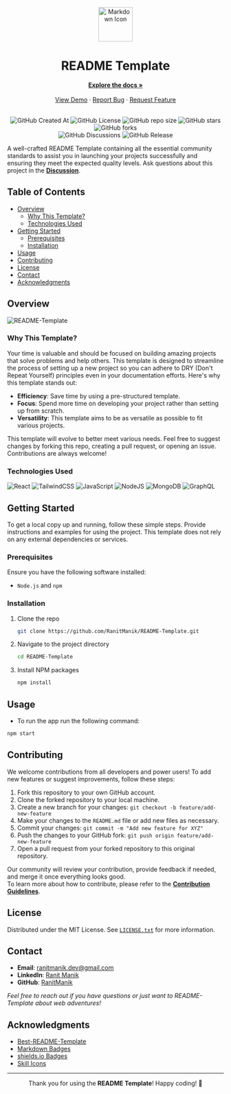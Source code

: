 <!-- Centered content -->
<div align="center">
  <!-- Icon for Markdown -->
  <img height="80px" src="https://skillicons.dev/icons?i=md" alt="Markdown Icon">
  <!-- Main heading -->
  <h1>README Template</h1>
  <!-- Links to documentation, demo, bug report, and feature request -->
  <a href="https://github.com/RanitManik/README-Template/wiki"><strong>Explore the docs »</strong></a>
  <br>
  <br>
  <a href="https://github.com/RanitManik/README-Template">View Demo</a>
  ·
  <a href="https://github.com/RanitManik/README-Template/issues/new?assignees=&labels=&projects=&template=bug_report.md">Report Bug</a>
  ·
  <a href="https://github.com/RanitManik/README-Template/issues/new?assignees=&labels=&projects=&template=feature_request.md">Request Feature</a>
  <br/>
  <br/>

  <!-- Badges for GitHub details -->
  ![GitHub Created At](https://img.shields.io/github/created-at/RanitManik/README-Template)
  ![GitHub License](https://img.shields.io/github/license/RanitManik/README-Template)
  ![GitHub repo size](https://img.shields.io/github/repo-size/RanitManik/README-Template)
  ![GitHub stars](https://img.shields.io/github/stars/RanitManik/README-Template?style=default)
  ![GitHub forks](https://img.shields.io/github/forks/RanitManik/README-Template?style=default)
  <br/>
  ![GitHub Discussions](https://img.shields.io/github/discussions/RanitManik/README-Template)
  ![GitHub Release](https://img.shields.io/github/v/release/RanitManik/README-Template)
</div>

<!-- Brief project description -->
A well-crafted README Template containing all the essential community standards to assist you in launching your projects successfully and ensuring they meet the expected quality levels. Ask questions about this project in the **[Discussion](https://github.com/RanitManik/README-Template/discussions)**.

## Table of Contents

- [Overview](#overview)
    - [Why This Template?](#why-this-template)
    - [Technologies Used](#technologies-used)
- [Getting Started](#getting-started)
    - [Prerequisites](#prerequisites)
    - [Installation](#installation)
- [Usage](#usage)
- [Contributing](#contributing)
- [License](#license)
- [Contact](#contact)
- [Acknowledgments](#acknowledgments)

## Overview

<!-- Add an image related to your project -->
![README-Template](https://github.com/RanitManik/README-Template/assets/138437760/6b77e370-efc7-4ae9-b81e-79f6ac02fd76)

### Why This Template?

<!-- Explain the purpose and benefits of the template -->
Your time is valuable and should be focused on building amazing projects that solve problems and help others. This template is designed to streamline the process of setting up a new project so you can adhere to DRY (Don't Repeat Yourself) principles even in your documentation efforts. Here's why this template stands out:

- **Efficiency**: Save time by using a pre-structured template.
- **Focus**: Spend more time on developing your project rather than setting up from scratch.
- **Versatility**: This template aims to be as versatile as possible to fit various projects.

<!-- Encourage contributions and feedback -->
This template will evolve to better meet various needs. Feel free to suggest changes by forking this repo, creating a pull request, or opening an issue. Contributions are always welcome!

### Technologies Used

<!-- List the technologies used with badges -->
![React](https://img.shields.io/badge/react-%2320232a.svg?style=for-the-badge&logo=react&logoColor=%2361DAFB)
![TailwindCSS](https://img.shields.io/badge/tailwindcss-%2338B2AC.svg?style=for-the-badge&logo=tailwind-css&logoColor=white)
![JavaScript](https://img.shields.io/badge/JavaScript-F7DF1E?style=for-the-badge&logo=javascript&logoColor=black)
![NodeJS](https://img.shields.io/badge/node.js-6DA55F?style=for-the-badge&logo=node.js&logoColor=white)
![MongoDB](https://img.shields.io/badge/MongoDB-%234ea94b.svg?style=for-the-badge&logo=mongodb&logoColor=white)
![GraphQL](https://img.shields.io/badge/-GraphQL-E10098?style=for-the-badge&logo=graphql&logoColor=white)

## Getting Started

<!-- Instructions to get a local copy up and running -->
To get a local copy up and running, follow these simple steps. Provide instructions and examples for using the project. This template does not rely on any external dependencies or services.

### Prerequisites

<!-- List necessary software prerequisites -->
Ensure you have the following software installed:

- `Node.js` and `npm`

### Installation

<!-- Step-by-step installation instructions -->
1. Clone the repo
   ```sh
   git clone https://github.com/RanitManik/README-Template.git
   ```
2. Navigate to the project directory
   ```sh
   cd README-Template
   ```
3. Install NPM packages
   ```sh
   npm install
   ```

## Usage

<!-- Instructions on how to run the project -->
- To run the app run the following command:

```sh
npm start
```

## Contributing

<!-- Contribution guidelines -->
We welcome contributions from all developers and power users! To add new features or suggest improvements, follow these steps:

1. Fork this repository to your own GitHub account.
2. Clone the forked repository to your local machine.
3. Create a new branch for your changes: `git checkout -b feature/add-new-feature`
4. Make your changes to the `README.md` file or add new files as necessary.
5. Commit your changes: `git commit -m "Add new feature for XYZ"`
6. Push the changes to your GitHub fork: `git push origin feature/add-new-feature`
7. Open a pull request from your forked repository to this original repository.

<!-- Link to the contribution guidelines -->
Our community will review your contribution, provide feedback if needed, and merge it once everything looks good.
<br/>
To learn more about how to contribute, please refer to the **[Contribution Guidelines](https://github.com/RanitManik/README-Template/blob/main/.github/CONTRIBUTING.md)**.

## License

<!-- License information -->
Distributed under the MIT License. See [`LICENSE.txt`](LICENSE) for more information.

## Contact

<!-- Contact information -->
- **Email**: [ranitmanik.dev@gmail.com](mailto:ranitmanik.dev@gmail.com)
- **LinkedIn**: [Ranit Manik](https://www.linkedin.com/in/ranit-manik/)
- **GitHub**: [RanitManik](https://github.com/RanitManik)

_Feel free to reach out if you have questions or just want to README-Template about web adventures!_

## Acknowledgments

<!-- Acknowledge any resources or inspirations -->
- [Best-README-Template](https://github.com/othneildrew/Best-README-Template)
- [Markdown Badges](https://github.com/Ileriayo/markdown-badges)
- [shields.io Badges](https://shields.io/)
- [Skill Icons](https://github.com/tandpfun/skill-icons)

---

<!-- Closing message -->
<p align="center">
   Thank you for using the <strong>README Template</strong>! Happy coding! 🚀
</p>
